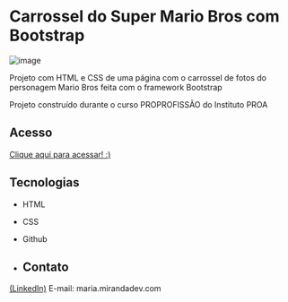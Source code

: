 # Carrossel do Super Mario Bros com Bootstrap

![image](https://github.com/MaduSales/Bootstrap-SuperMarioBros-Carrousel/assets/166547195/d3ff5840-85eb-4249-b6d0-1c0a0539b489)


Projeto com HTML e CSS de uma página com o carrossel de fotos do personagem Mario Bros feita com o framework Bootstrap

Projeto construído durante o curso PROPROFISSÃO do Instituto PROA


## Acesso

[Clique aqui para acessar! :)](https://madusales.github.io/Bootstrap-SuperMarioBros-Carrousel/)

## Tecnologias
- HTML
- CSS
- Github

- ## Contato
[(LinkedIn)](https://www.linkedin.com/in/mariaeduardasales/)
E-mail: maria.mirandadev.com

